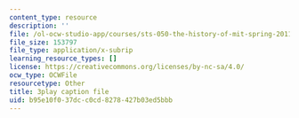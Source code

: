 ```yaml
---
content_type: resource
description: ''
file: /ol-ocw-studio-app/courses/sts-050-the-history-of-mit-spring-2011/b95e10f037dcc0cd8278427b03ed5bbb_drFOEAuLspU.srt
file_size: 153797
file_type: application/x-subrip
learning_resource_types: []
license: https://creativecommons.org/licenses/by-nc-sa/4.0/
ocw_type: OCWFile
resourcetype: Other
title: 3play caption file
uid: b95e10f0-37dc-c0cd-8278-427b03ed5bbb
---
```


